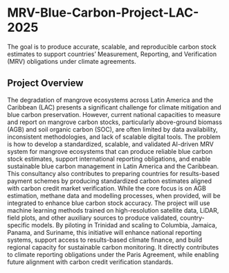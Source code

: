 # MRV-Blue-Carbon-Project-LAC-2025
The goal is to produce accurate, scalable, and reproducible carbon stock estimates to support countries’ Measurement, Reporting, and Verification (MRV) obligations under climate agreements.

## Project Overview
The degradation of mangrove ecosystems across Latin America and the Caribbean (LAC) presents a significant challenge for climate mitigation and blue carbon preservation. However, current national capacities to measure and report on mangrove carbon stocks, particularly above-ground biomass (AGB) and soil organic carbon (SOC), are often limited by data availability, inconsistent methodologies, and lack of scalable digital tools.
The problem is how to develop a standardized, scalable, and validated AI-driven MRV system for mangrove ecosystems that can produce reliable blue carbon stock estimates, support international reporting obligations, and enable sustainable blue carbon management in Latin America and the Caribbean. This consultancy also contributes to preparing countries for results-based payment schemes by producing standardized carbon estimates aligned with carbon credit market verification. While the core focus is on AGB estimation, methane data and modelling processes, when provided, will be integrated to enhance blue carbon stock accuracy. 
The project will use machine learning methods trained on high-resolution satellite data, LiDAR, field plots, and other auxiliary sources to produce validated, country-specific models. By piloting in Trinidad and scaling to Columbia, Jamaica, Panama, and Suriname, this initiative will enhance national reporting systems, support access to results-based climate finance, and build regional capacity for sustainable carbon monitoring. It directly contributes to climate reporting obligations under the Paris Agreement, while enabling future alignment with carbon credit verification standards.

